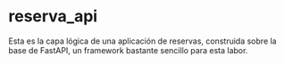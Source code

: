 # reserva_api
Esta es la capa lógica de una aplicación de reservas, construida sobre la base de FastAPI, un framework bastante sencillo para esta labor.
